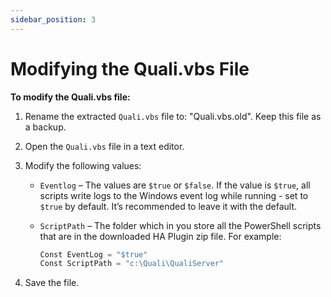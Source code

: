 ```yaml
---
sidebar_position: 3
---
```


# Modifying the Quali.vbs File

**To modify the Quali.vbs file:**

1. Rename the extracted `Quali.vbs` file to: "Quali.vbs.old". Keep this file as a backup.

2. Open the `Quali.vbs` file in a text editor.
3. Modify the following values:
    
    - `Eventlog` – The values are `$true` or `$false`. If the value is `$true`, all scripts write logs to the Windows event log while running - set to `$true` by default. It’s recommended to leave it with the default.
    - `ScriptPath` – The folder which in you store all the PowerShell scripts that are in the downloaded HA Plugin zip file. For example:
        
        ```javascript
        Const EventLog = "$true"
        Const ScriptPath = "c:\Quali\QualiServer"
        ```
        
4. Save the file.